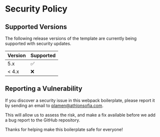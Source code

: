 # Security Policy

## Supported Versions

The following release versions of the template are
currently being supported with security updates.

| Version | Supported          |
| ------- | ------------------ |
| 5.x   | :white_check_mark: |
| < 4.x | :x:                |

## Reporting a Vulnerability

If you discover a security issue in this webpack boilerplate, please report it by sending an email to plamen@athlonsofia.com.

This will allow us to assess the risk, and make a fix available before we add a bug report to the GitHub repository.

Thanks for helping make this boilerplate safe for everyone!
